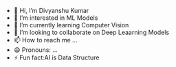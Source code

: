 - 👋 Hi, I’m Divyanshu Kumar
- 👀 I’m interested in ML Models
- 🌱 I’m currently learning Computer Vision
- 💞️ I’m looking to collaborate on Deep Leaarning Models
- 📫 How to reach me ...
- 😄 Pronouns: ...
- ⚡ Fun fact:AI is Data Structure

<!---
kam68kamjritztex/kam68kamjritztex is a ✨ special ✨ repository because its `README.md` (this file) appears on your GitHub profile.
You can click the Preview link to take a look at your changes.
--->
